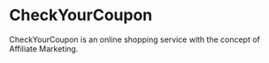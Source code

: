# CheckYourCoupon
CheckYourCoupon is an online shopping service with the concept of Affiliate Marketing.
